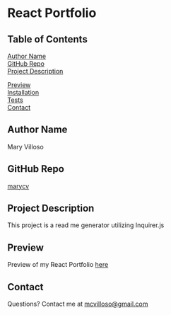 # React Portfolio
##  Table of Contents
[Author Name](#author-name) <br>
[GitHub Repo](#github-repo) <br>
[Project Description](#project-description) <br>

[Preview](#preview) <br>
[Installation](#installation) <br>
[Tests](#tests) <br>
[Contact](#contact)
## Author Name
Mary Villoso
## GitHub Repo
[marycv](https://github.com/marycv/react_portfolio)
## Project Description
This project is a read me generator utilizing Inquirer.js
## Preview
Preview of my React Portfolio [here](https://marycv.github.io/react_portfolio/)
## Contact
Questions? Contact me at mcvilloso@gmail.com 

